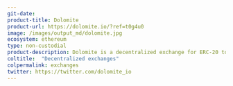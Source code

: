 ```yaml
---
git-date:
product-title: Dolomite
product-url: https://dolomite.io/?ref=t0g4u0
image: /images/output_md/dolomite.jpg
ecosystem: ethereum
type: non-custodial
product-description: Dolomite is a decentralized exchange for ERC-20 tokens trading with built-in portfolio management and cryptocurrency market analysis tools. [Interview with Dolomite co-founder, Adam Knuckey](/dolomite).
coltitle:  "Decentralized exchanges"
colpermalink: exchanges
twitter: https://twitter.com/dolomite_io
---
```

